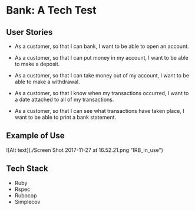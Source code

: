 # Bank: A Tech Test

## User Stories

* As a customer,
so that I can bank,
I want to be able to open an account.

* As a customer,
so that I can put money in my account,
I want to be able to make a deposit.

* As a customer,
so that I can take money out  of my account,
I want to be able to make a withdrawal.

* As a customer,
so that I know when my transactions occurred,
I want to a date attached to all of my transactions.

* As a customer,
so that I can see what transactions have taken place,
I want to be able to print a bank statement.

## Example of Use
![Alt text](./Screen Shot 2017-11-27 at 16.52.21.png "IRB_in_use")

## Tech Stack

* Ruby
* Rspec
* Rubocop
* Simplecov
